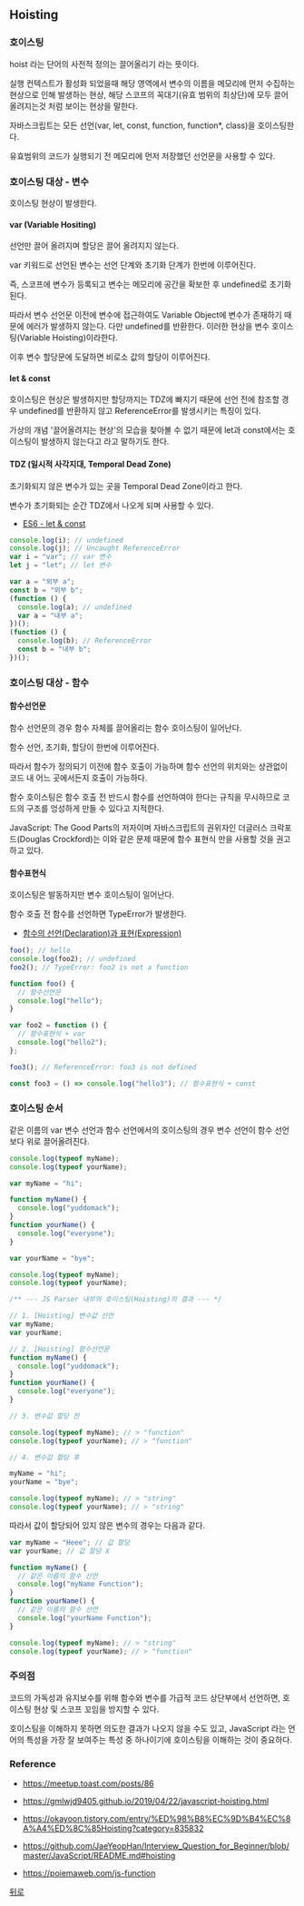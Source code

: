 ## Hoisting

### 호이스팅

hoist 라는 단어의 사전적 정의는 끌어올리기 라는 뜻이다.

실행 컨텍스트가 활성화 되었을때 해당 영역에서 변수의 이름을 메모리에 먼저 수집하는 현상으로 인해 발생하는 현상, 해당 스코프의 꼭대기(유효 범위의 최상단)에 모두 끌어올려지는것 처럼 보이는 현상을 말한다.

자바스크립트는 모든 선언(var, let, const, function, function\*, class)을 호이스팅한다.

유효범위의 코드가 실행되기 전 메모리에 먼저 저장했던 선언문을 사용할 수 있다.

### 호이스팅 대상 - 변수

호이스팅 현상이 발생한다.

#### var (Variable Hositing)

선언만 끌어 올려지며 할당은 끌어 올려지지 않는다.

var 키워드로 선언된 변수는 선언 단계와 초기화 단계가 한번에 이루어진다.

즉, 스코프에 변수가 등록되고 변수는 메모리에 공간을 확보한 후 undefined로 초기화된다.

따라서 변수 선언문 이전에 변수에 접근하여도 Variable Object에 변수가 존재하기 때문에 에러가 발생하지 않는다. 다만 undefined를 반환한다. 이러한 현상을 변수 호이스팅(Variable Hoisting)이라한다.

이후 변수 할당문에 도달하면 비로소 값의 할당이 이루어진다.

#### let & const

호이스팅은 현상은 발생하지만 할당까지는 TDZ에 빠지기 때문에 선언 전에 참조할 경우 undefined를 반환하지 않고 ReferenceError를 발생시키는 특징이 있다.

가상의 개념 '끌어올려지는 현상'의 모습을 찾아볼 수 없기 때문에 let과 const에서는 호이스팅이 발생하지 않는다고 라고 말하기도 한다.

#### TDZ (일시적 사각지대, Temporal Dead Zone)

초기화되지 않은 변수가 있는 곳을 Temporal Dead Zone이라고 한다.

변수가 초기화되는 순간 TDZ에서 나오게 되며 사용할 수 있다.

- [ES6 - let & const](https://github.com/SeongYongLee/TIL/tree/main/JavaScript/ES6-let-&-const)

```js
console.log(i); // undefined
console.log(j); // Uncaught ReferenceError
var i = "var"; // var 변수
let j = "let"; // let 변수

var a = "외부 a";
const b = "외부 b";
(function () {
  console.log(a); // undefined
  var a = "내부 a";
})();
(function () {
  console.log(b); // ReferenceError
  const b = "내부 b";
})();
```

### 호이스팅 대상 - 함수

#### 함수선언문

함수 선언문의 경우 함수 자체를 끌어올리는 함수 호이스팅이 일어난다.

함수 선언, 초기화, 할당이 한번에 이루어진다.

따라서 함수가 정의되기 이전에 함수 호출이 가능하며 함수 선언의 위치와는 상관없이 코드 내 어느 곳에서든지 호출이 가능하다.

함수 호이스팅은 함수 호출 전 반드시 함수를 선언하여야 한다는 규칙을 무시하므로 코드의 구조를 엉성하게 만들 수 있다고 지적한다.

JavaScript: The Good Parts의 저자이며 자바스크립트의 권위자인 더글러스 크락포드(Douglas Crockford)는 이와 같은 문제 때문에 함수 표현식 만을 사용할 것을 권고하고 있다.

#### 함수표현식

호이스팅은 발동하지만 변수 호이스팅이 일어난다.

함수 호출 전 함수를 선언하면 TypeError가 발생한다.

- [함수의 선언(Declaration)과 표현(Expression)](<https://github.com/SeongYongLee/TIL/tree/main/JavaScript/함수의-선언(Declaration)과-표현(Expression)>)

```js
foo(); // hello
console.log(foo2); // undefined
foo2(); // TypeError: foo2 is not a function

function foo() {
  // 함수선언문
  console.log("hello");
}

var foo2 = function () {
  // 함수표현식 + var
  console.log("hello2");
};

foo3(); // ReferenceError: foo3 is not defined

const foo3 = () => console.log("hello3"); // 함수표현식 + const
```

### 호이스팅 순서

같은 이름의 var 변수 선언과 함수 선언에서의 호이스팅의 경우 변수 선언이 함수 선언보다 위로 끌어올려진다.

```js
console.log(typeof myName);
console.log(typeof yourName);

var myName = "hi";

function myName() {
  console.log("yuddomack");
}
function yourName() {
  console.log("everyone");
}

var yourName = "bye";

console.log(typeof myName);
console.log(typeof yourName);

/** --- JS Parser 내부의 호이스팅(Hoisting)의 결과 --- */

// 1. [Hoisting] 변수값 선언
var myName;
var yourName;

// 2. [Hoisting] 함수선언문
function myName() {
  console.log("yuddomack");
}
function yourName() {
  console.log("everyone");
}

// 3. 변수값 할당 전

console.log(typeof myName); // > "function"
console.log(typeof yourName); // > "function"

// 4. 변수값 할당 후

myName = "hi";
yourName = "bye";

console.log(typeof myName); // > "string"
console.log(typeof yourName); // > "string"
```

따라서 값이 할당되어 있지 않은 변수의 경우는 다음과 같다.

```js
var myName = "Heee"; // 값 할당
var yourName; // 값 할당 X

function myName() {
  // 같은 이름의 함수 선언
  console.log("myName Function");
}
function yourName() {
  // 같은 이름의 함수 선언
  console.log("yourName Function");
}

console.log(typeof myName); // > "string"
console.log(typeof yourName); // > "function"
```

### 주의점

코드의 가독성과 유지보수를 위해 함수와 변수를 가급적 코드 상단부에서 선언하면, 호이스팅 현상 및 스코프 꼬임을 방지할 수 있다.

호이스팅을 이해하지 못하면 의도한 결과가 나오지 않을 수도 있고, JavaScript 라는 언어의 특성을 가장 잘 보여주는 특성 중 하나이기에 호이스팅을 이해하는 것이 중요하다.

### Reference

- https://meetup.toast.com/posts/86

- https://gmlwjd9405.github.io/2019/04/22/javascript-hoisting.html

- https://okayoon.tistory.com/entry/%ED%98%B8%EC%9D%B4%EC%8A%A4%ED%8C%85Hoisting?category=835832

- https://github.com/JaeYeopHan/Interview_Question_for_Beginner/blob/master/JavaScript/README.md#hoisting

- https://poiemaweb.com/js-function

[뒤로](https://github.com/SeongYongLee/TIL/tree/main/JavaScript)
